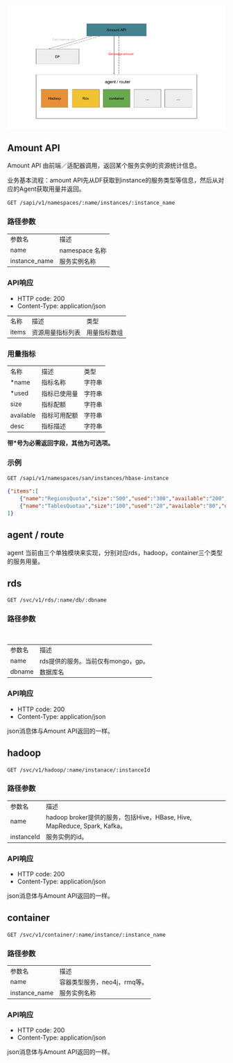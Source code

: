 ![Service Usage Amount API](serviceusageamount.png "Service Usage Amount API")

## Amount API

Amount API 由前端／适配器调用，返回某个服务实例的资源统计信息。


业务基本流程：amount API先从DF获取到instance的服务类型等信息，然后从对应的Agent获取用量并返回。

```
GET /sapi/v1/namespaces/:name/instances/:instance_name
```

### 路径参数

<table>
    <tr>
        <td>参数名</td>
        <td>描述</td>
    </tr>
    <tr>
        <td>name</td>
        <td>namespace 名称</td>
    </tr>
    <tr>
        <td>instance_name</td>
        <td>服务实例名称</td>
    </tr>
</table>

### API响应

* HTTP code: 200
* Content-Type: application/json

<table>
    <tr>
        <td>名称</td>
        <td>描述</td>
        <td>类型</td>
    </tr>
    <tr>
        <td>items</td>
        <td>资源用量指标列表</td>
        <td>用量指标数组</td>
    </tr>
</table>

### 用量指标

<table>
    <tr>
        <td>名称</td>
        <td>描述</td>
        <td>类型</td>
    </tr>
    <tr>
        <td>*name</td>
        <td>指标名称</td>
        <td>字符串</td>
    </tr>
    <tr>
        <td>*used</td>
        <td>指标已使用量</td>
        <td>字符串</td>
    </tr>
    <tr>
        <td>size</td>
        <td>指标配额</td>
        <td>字符串</td>
    </tr>
    <tr>
        <td>available</td>
        <td>指标可用配额</td>
        <td>字符串</td>
    </tr>
    <tr>
        <td>desc</td>
        <td>指标描述</td>
        <td>字符串</td>
    </tr>
</table>

 **带*号为必需返回字段，其他为可选项。**

 ### 示例

```
GET /sapi/v1/namespaces/san/instances/hbase-instance
```
```json
{"items":[
    {"name":"RegionsQuota","size":"500","used":"300","available":"200","desc":"HBase命名空间的region数目"},
    {"name":"TablesQuotaa","size":"100","used":"20","available":"80","desc":"HBase命名空间的表数目"}
]}
```

## agent / route

agent 当前由三个单独模块来实现，分别对应rds，hadoop，container三个类型的服务用量。

## rds

```
GET /svc/v1/rds/:name/db/:dbname
```
### 路径参数

<table>
    <tr>
        <td>参数名</td>
        <td>描述</td>
    </tr>
    <tr>
        <td>name</td>
        <td>rds提供的服务。当前仅有mongo，gp。</td>
    </tr>
    <tr>
        <td>dbname</td>
        <td>数据库名</td>
    </tr>
</table>

### API响应

* HTTP code: 200
* Content-Type: application/json

json消息体与Amount API返回的一样。


## hadoop

```
GET /svc/v1/hadoop/:name/instanace/:instanceId
```
### 路径参数

<table>
    <tr>
        <td>参数名</td>
        <td>描述</td>
    </tr>
    <tr>
        <td>name</td>
        <td>hadoop broker提供的服务，包括Hive，HBase, Hive, MapReduce, Spark, Kafka。</td>
    </tr>
    <tr>
        <td>instanceId</td>
        <td>服务实例的id。</td>
    </tr>
</table>

### API响应

* HTTP code: 200
* Content-Type: application/json

json消息体与Amount API返回的一样。

## container

```
GET /svc/v1/container/:name/instance/:instance_name
```

### 路径参数

<table>
    <tr>
        <td>参数名</td>
        <td>描述</td>
    </tr>
    <tr>
        <td>name</td>
        <td>容器类型服务，neo4j，rmq等。</td>
    </tr>
    <tr>
        <td>instance_name</td>
        <td>服务实例名称</td>
    </tr>
</table>

### API响应

* HTTP code: 200
* Content-Type: application/json

json消息体与Amount API返回的一样。

